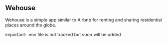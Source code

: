 ## Wehouse
Wehouse is a simple app similar to Airbnb for renting and sharing residential places around the globe.

important: .env file is not tracked but soon will be added